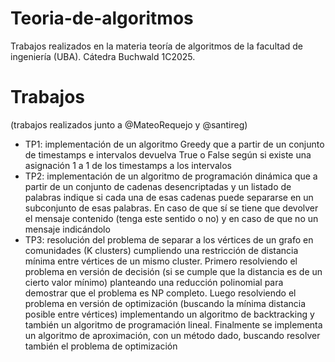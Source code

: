 # Teoria-de-algoritmos
Trabajos realizados en la materia teoría de algoritmos de la facultad de ingeniería (UBA). Cátedra Buchwald 1C2025.

# Trabajos

(trabajos realizados junto a @MateoRequejo y @santireg)

- TP1: implementación de un algoritmo Greedy que a partir de un conjunto de timestamps e intervalos devuelva True o False según si existe una asignación 1 a 1 de los timestamps a los intervalos
- TP2: implementación de un algoritmo de programación dinámica que a partir de un conjunto de cadenas desencriptadas y un listado de palabras indique si cada una de esas cadenas puede separarse en un subconjunto de esas palabras. En caso de que sí se tiene que devolver el mensaje contenido (tenga este sentido o no) y en caso de que no un mensaje indicándolo
- TP3: resolución del problema de separar a los vértices de un grafo en comunidades (K clusters) cumpliendo una restricción de distancia mínima entre vértices de un mismo cluster. Primero resolviendo el problema en versión de decisión (si se cumple que la distancia es de un cierto valor mínimo) planteando una reducción polinomial para demostrar que el problema es NP completo. Luego resolviendo el problema en versión de optimización (buscando la mínima distancia posible entre vértices) implementando un algoritmo de backtracking y también un algoritmo de programación lineal. Finalmente se implementa un algoritmo de aproximación, con un método dado, buscando resolver también el problema de optimización
